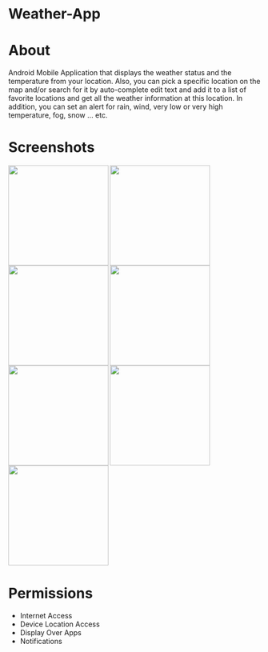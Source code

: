 # Weather-App

# About
Android Mobile Application that displays the weather status and the temperature
from your location. Also, you can pick a specific location on the map and/or
search for it by auto-complete edit text and add it to a list of favorite locations and
get all the weather information at this location. In addition, you can set an alert for
rain, wind, very low or very high temperature, fog, snow … etc.

# Screenshots
<img src="https://user-images.githubusercontent.com/55743799/230216264-fa8382c8-5117-414c-af9d-0a16240b302b.jpg" align="left" width="200">   
<img src="https://user-images.githubusercontent.com/55743799/230216290-4df5a871-818c-41c2-b187-cb6029cdaa51.jpg" align="left" width="200">
<img src="https://user-images.githubusercontent.com/55743799/230216321-e59ec44e-24e7-4622-a171-3a9e839b2557.jpg" align="left" width="200">    
<img src="https://user-images.githubusercontent.com/55743799/230216381-b53ec861-1d20-41d5-9718-881992dd5f68.jpg" align="left" width="200">
<img src="https://user-images.githubusercontent.com/55743799/230216430-c1b780b2-a32c-465e-a41f-e06821f2163d.jpg" align="left" width="200">    
<img src="https://user-images.githubusercontent.com/55743799/230216480-9ce9d905-8c04-47e0-9e32-4f0bde46b292.jpg align="left" width="200">
<img src="https://user-images.githubusercontent.com/55743799/230216750-11359aa3-8552-4e42-9046-9782d1f46e7c.jpg"  width="200">

# Permissions
- Internet Access
- Device Location Access
- Display Over Apps
- Notifications

